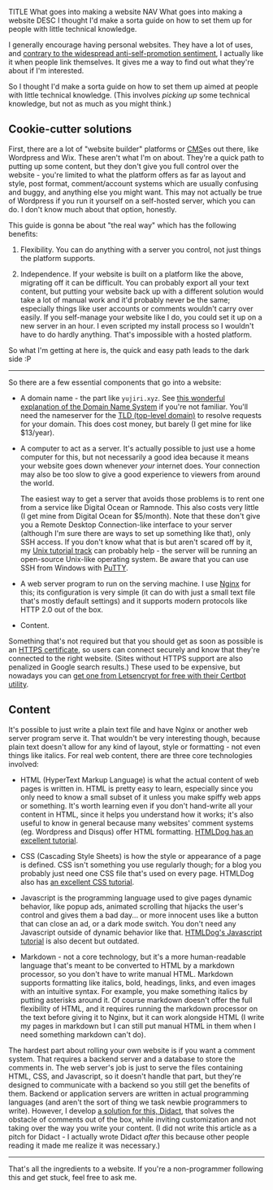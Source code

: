 TITLE What goes into making a website
NAV What goes into making a website
DESC I thought I'd make a sorta guide on how to set them up for people with little technical knowledge.

I generally encourage having personal websites. They have a lot of uses, and [contrary to the widespread anti-self-promotion sentiment](https://yujiri.xyz/argument/self_promotion), I actually like it when people link themselves. It gives me a way to find out what they're about if I'm interested.

So I thought I'd make a sorta guide on how to set them up aimed at people with little technical knowledge. (This involves *picking up* some technical knowledge, but not as much as you might think.)

## Cookie-cutter solutions

First, there are a lot of "website builder" platforms or [CMS](https://en.wikipedia.org/wiki/Content_management_system)es out there, like Wordpress and Wix. These aren't what I'm on about. They're a quick path to putting up some content, but they don't give you full control over the website - you're limited to what the platform offers as far as layout and style, post format, comment/account systems which are usually confusing and buggy, and anything else you might want. <span class="note">This may not actually be true of Wordpress if you run it yourself on a self-hosted server, which you can do. I don't know much about that option, honestly.</span>

This guide is gonna be about "the real way" which has the following benefits:

1. Flexibility. You can do anything with a server you control, not just things the platform supports.

2. Independence. If your website is built on a platform like the above, migrating off it can be difficult. You can probably export all your text content, but putting your website back up with a different solution would take a lot of manual work and it'd probably never be the same; especially things like user accounts or comments wouldn't carry over easily. If you self-manage your website like I do, you could set it up on a new server in an hour. I even scripted my install process so I wouldn't have to do hardly anything. That's impossible with a hosted platform.

So what I'm getting at here is, the quick and easy path leads to the dark side :P

---

So there are a few essential components that go into a website:

* A domain name - the part like `yujiri.xyz`. See [this wonderful explanation of the Domain Name System](http://tldp.org/HOWTO/Unix-and-Internet-Fundamentals-HOWTO/internet.html) if you're not familiar. You'll need the nameserver for the [TLD (top-level domain)](https://en.wikipedia.org/wiki/Top-level_domain) to resolve requests for your domain. This does cost money, but barely (I get mine for like $13/year).

* A computer to act as a server. It's actually possible to just use a home computer for this, but not necessarily a good idea because it means your website goes down whenever *your* internet does. Your connection may also be too slow to give a good experience to viewers from around the world.

	The easiest way to get a server that avoids those problems is to rent one from a service like Digital Ocean or Ramnode. This also costs very little (I get mine from Digital Ocean for $5/month). Note that these don't give you a Remote Desktop Connection-like interface to your server (although I'm sure there are ways to set up something like that), only SSH access. If you don't know what that is but aren't scared off by it, my [Unix tutorial track](https://yujiri.xyz/software/shell_basics) can probably help - the server will be running an open-source Unix-like operating system. Be aware that you can use SSH from Windows with [PuTTY](https://www.putty.org).

* A web server program to run on the serving machine. I use [Nginx](https://yujiri.xyz/software/nginx) for this; its configuration is very simple (it can do with just a small text file that's mostly default settings) and it supports modern protocols like HTTP 2.0 out of the box.

* Content.

Something that's not required but that you should get as soon as possible is an [HTTPS certificate](https://en.wikipedia.org/wiki/HTTPS), so users can connect securely and know that they're connected to the right website. (Sites without HTTPS support are also penalized in Google search results.) These used to be expensive, but nowadays you can [get one from Letsencrypt for free with their Certbot utility](https://certbot.eff.org).

## Content

It's possible to just write a plain text file and have Nginx or another web server program serve it. That wouldn't be very interesting though, because plain text doesn't allow for any kind of layout, style or formatting - not even things like italics. For real web content, there are three core technologies involved:

* HTML (HyperText Markup Language) is what the actual content of web pages is written in. HTML is pretty easy to learn, especially since you only need to know a small subset of it unless you make spiffy web apps or something. It's worth learning even if you don't hand-write all your content in HTML, since it helps you understand how it works; it's also useful to know in general because many websites' comment systems (eg. Wordpress and Disqus) offer HTML formatting. [HTMLDog has an excellent tutorial](https://htmldog.com/guides/html/beginner/gettingstarted/).

* CSS (Cascading Style Sheets) is how the style or appearance of a page is defined. CSS isn't something you use regularly though; for a blog you probably just need one CSS file that's used on every page. HTMLDog also has [an excellent CSS tutorial](https://htmldog.com/guides/css/beginner/).

* Javascript is the programming language used to give pages dynamic behavior, like popup ads, animated scrolling that hijacks the user's control and gives them a bad day... or more innocent uses like a button that can close an ad, or a dark mode switch. You don't need any Javascript outside of dynamic behavior like that. [HTMLDog's Javascript tutorial](https://htmldog.com/guides/javascript/) is also decent but outdated.

* Markdown - not a core technology, but it's a more human-readable language that's meant to be converted to HTML by a markdown processor, so you don't have to write manual HTML. Markdown supports formatting like italics, bold, headings, links, and even images with an intuitive syntax. For example, you make something italics by putting asterisks around it. Of course markdown doesn't offer the full flexibility of HTML, and it requires running the markdown processor on the text before giving it to Nginx, but it can work alongside HTML (I write my pages in markdown but I can still put manual HTML in them when I need something markdown can't do).

The hardest part about rolling your own website is if you want a comment system. That requires a backend server and a database to store the comments in. The web server's job is just to serve the files containing HTML, CSS, and Javascript, so it doesn't handle that part, but they're designed to communicate with a backend so you still get the benefits of them. Backend or application servers are written in actual programming languages (and aren't the sort of thing we task newbie programmers to write). However, I develop [a solution for this, Didact,](/didact) that solves the obstacle of comments out of the box, while inviting customization and not taking over the way you write your content. (I did not write this article as a pitch for Didact - I actually wrote Didact *after* this because other people reading it made me realize it was necessary.)

---

That's all the ingredients to a website. If you're a non-programmer following this and get stuck, feel free to ask me.
